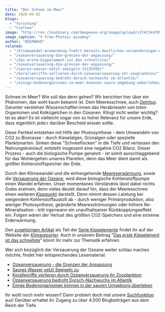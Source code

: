 ```yaml
---
title: "Der Schnee im Meer"
date: 2020-06-01
blogs: 
  - "forschung"
  - "tiefsee"
image: "http://res.cloudinary.com/deepwave-org/image/upload/v1747244709/deepwave.org/underwater_free-photos-pixabay.jpg"
image_caption: "© Free-Photos/ pixabay"
author: "DEEPWAVE"
related: 
  - "/klimawandel-erwaermung-fuehrt-bereits-deutlichen-veraenderungen-weltmeere-18049399/"
  - "/ozeanversauerung-die-grenzen-der-anpassung/"
  - "/das-erste-kippelement-ist-das-schnellste/"
  - "/ozeanversauerung-die-grenzen-der-anpassung/"
  - "/saures-wasser-setzt-seeigeln-15135595/"
  - "/korallenriffe-verlieren-durch-ozeanversauerung-ihr-zooplankton/"
  - "/ozeanversauerung-bedroht-dorsch-nachwuchs-im-atlantik/"
  - "/einige-bodenorganismen-im-meer-koennen-saure-umgebung-ueberleben/"
---
```


Schnee im Meer? Wie soll das denn gehen? Wir berichten hier über ein Phänomen, das wohl kaum bekannt ist. Dem Meeresschnee, auch [_Detritus_](https://de.wikipedia.org/wiki/Detritus_\(Hydrologie\)). Darunter verstehen Wissenschaftler:innen das Herabrieseln von toten Organismen und Kotkügelchen in den Ozeanen. Klingt nicht weiter wichtig? Ist es aber! Es ist vielleicht sogar von so hoher Relevanz für unsere Erde, dass eigentlich jede:r darüber Bescheid wissen sollte.

Diese Partikel entstehen mit Hilfe der Photosynthese - dem Umwandeln von CO2 zu Biomasse - durch Kieselalgen, Grünalgen oder spezielle Planktonarten. Sinken diese "Schneeflocken" in die Tiefe und verlassen den Nahrungskreislauf, entsteht insgesamt eine negative CO2 Bilanz. Dieser Prozess - auch die biologische Pumpe genannt - ist somit ausschlaggebend für das Wohlergehen unseres Planeten, denn das Meer dient damit als größter Kohlenstoffspeicher der Erde.

Durch den Klimawandel und die einhergehende [Meereserwärmung](https://www.deepwave.org/klimawandel-erwaermung-fuehrt-bereits-deutlichen-veraenderungen-weltmeere-18049399/), sowie die [Versauerung der Ozeane](https://www.deepwave.org/ozeanversauerung-die-grenzen-der-anpassung/), wird diese biologische Kohlenstoffpumpe einen Wandel erfahren. Unser momentanes Verständnis lässt dabei nichts Gutes erahnen, denn vieles deutet darauf hin, dass der Meeresschnee einen weiteren [Kipppunkt](https://www.klimareporter.de/tag/serie-kippelemente) darstellt. Denn nimmt dessen Leistung bei steigendem Kohlenstoffaustoß ab - durch weniger Primärproduktion, also weniger Photosynthese, geänderte Meeresströmungen oder höhere Re-Mineralisation - tritt irgenwann ein unaufhaltsamer Rückkopplungseffekt ein. Folgen wären der Verlust des größten CO2\-Speichers und eine extreme Erderwärmung.

Den [zugehörigen Artikel](https://www.klimareporter.de/erdsystem/der-schnee-im-meer) als Teil der [Serie Kippelemente](https://www.klimareporter.de/tag/serie-kippelemente) findet ihr auf der Website der [Klimareporter](https://www.klimareporter.de/). Auch in unserem Beitrag "[Das erste Kippelement ist das schnellste](https://www.deepwave.org/das-erste-kippelement-ist-das-schnellste/)" könnt ihr mehr zur Thematik erfahren.

Wer sich bezüglich der Versauerung der Ozeane weiter schlau machen möchte, findet hier entsprechendes Lesematerial:

- [Ozeanversauerung - die Grenzen der Anpassung](https://www.deepwave.org/ozeanversauerung-die-grenzen-der-anpassung/)
- [Saures Wasser setzt Seeigeln zu](https://www.deepwave.org/saures-wasser-setzt-seeigeln-15135595/)
- [Korallenriffe verlieren durch Ozeanversauerung ihr Zooplankton](https://www.deepwave.org/korallenriffe-verlieren-durch-ozeanversauerung-ihr-zooplankton/)
- [Ozeanversauerung bedroht Dorsch-Nachwuchs im Atlantik](https://www.deepwave.org/ozeanversauerung-bedroht-dorsch-nachwuchs-im-atlantik/)
- [Einige Bodenorganismen können in der sauren Umgebung überleben](https://www.deepwave.org/einige-bodenorganismen-im-meer-koennen-saure-umgebung-ueberleben/)

Ihr wollt noch mehr wissen? Dann probiert doch mal unsere [Suchfunktion](https://www.deepwave.org/?s=versauerung&et_pb_searchform_submit=et_search_proccess&et_pb_include_posts=yes&et_pb_include_pages=yes) aus! Darüber erhaltet ihr Zugang zu über 4.000 Blogbeiträgen aus dem Reich der Tiefe.
